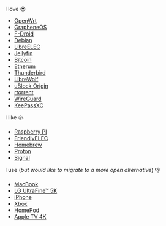 I love 😍

- [OpenWrt](https://openwrt.org/start)
- [GrapheneOS](https://grapheneos.org)
- [F-Droid](https://f-droid.org/)
- [Debian](https://www.debian.org)
- [LibreELEC](https://libreelec.tv/)
- [Jellyfin](https://jellyfin.org/)
- [Bitcoin](https://github.com/bitcoin/bitcoin)
- [Etherum](https://github.com/ethereum)
- [Thunderbird](https://www.thunderbird.net)
- [LibreWolf](https://librewolf.net)
- [uBlock Origin](https://github.com/gorhill/uBlock)
- [rtorrent](https://github.com/rakshasa/rtorrent)
- [WireGuard](https://www.wireguard.com/)
- [KeePassXC](https://keepassxc.org)

I like 👍

- [Raspberry PI](https://www.raspberrypi.org)
- [FriendlyELEC](https://www.friendlyelec.com)
- [Homebrew](https://github.com/Homebrew/brew)
- [Proton](https://protonapps.com)
- [Signal](https://signal.org)

I use (*but would like to migrate to a more open alternative*) 👎

- [MacBook](https://www.apple.com/macbook-air/)
- [LG UltraFine™ 5K](https://www.lg.com/us/monitors)
- [iPhone](https://www.apple.com/iphone/)
- [Xbox](https://www.xbox.com/de-AT/)
- [HomePod](https://www.apple.com/homepod/)
- [Apple TV 4K](https://www.apple.com/apple-tv-4k/)
